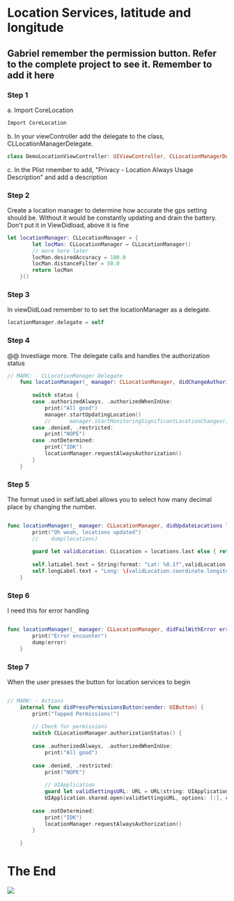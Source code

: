 # Location Services, latitude and longitude

## Gabriel remember the permission button. Refer to the complete project to see it. Remember to add it here

### Step 1

a. Import CoreLocation
```swift
Import CoreLocation
```

b. In your viewController add the delegate to the class, CLLocationManagerDelegate.
```swift
class DemoLocationViewController: UIViewController, CLLocationManagerDelegate {
```

c. In the Plist rmember to add, "Privacy - Location Always Usage Description" and add a description

### Step 2
Create a location manager to determine how accurate the gps setting should be. Without it would be constantly updating and drain the battery. Don't put it in ViewDidload, above it is fine

```swift
let locationManager: CLLocationManager = {
        let locMan: CLLocationManager = CLLocationManager()
        // more here later
        locMan.desiredAccuracy = 100.0
        locMan.distanceFilter = 50.0
        return locMan
    }()
```
### Step 3 
In viewDidLoad remember to to set the locationManager as a delegate.

```swift
locationManager.delegate = self
```
### Step 4
@@ Investiage more. The delegate calls and handles the authorization status


```swift
// MARK: - CLLocationManager Delegate
    func locationManager(_ manager: CLLocationManager, didChangeAuthorization status: CLAuthorizationStatus) {
        
        switch status {
        case .authorizedAlways, .authorizedWhenInUse:
            print("All good")
            manager.startUpdatingLocation()
            //      manager.startMonitoringSignificantLocationChanges()
        case .denied, .restricted:
            print("NOPE")
        case .notDetermined:
            print("IDK")
            locationManager.requestAlwaysAuthorization()
        }
    }
 ```
### Step 5 

The format used in self.latLabel allows you to select how many decimal place by changing the number.
```swift

func locationManager(_ manager: CLLocationManager, didUpdateLocations locations: [CLLocation]) {
        print("Oh woah, locations updated")
        //    dump(locations)
        
        guard let validLocation: CLLocation = locations.last else { return }
        
        self.latLabel.text = String(format: "Lat: %0.1f",validLocation.coordinate.latitude)
        self.longLabel.text = "Long: \(validLocation.coordinate.longitude)"
    }

```

### Step 6 

I need this for error handling
```swift

func locationManager(_ manager: CLLocationManager, didFailWithError error: Error) {
        print("Error encounter")
        dump(error)
    }

```
### Step 7 
When the user presses the button for location services to begin 
``` swift

// MARK: - Actions
    internal func didPressPermissionsButton(sender: UIButton) {
        print("Tapped Permissions!")
        
        // Check for permissions
        switch CLLocationManager.authorizationStatus() {
            
        case .authorizedAlways, .authorizedWhenInUse:
            print("All good")
            
        case .denied, .restricted:
            print("NOPE")
            
            // UIApplication
            guard let validSettingsURL: URL = URL(string: UIApplicationOpenSettingsURLString) else { return }
            UIApplication.shared.open(validSettingsURL, options: [:], completionHandler: nil)
            
        case .notDetermined:
            print("IDK")
            locationManager.requestAlwaysAuthorization()
        }
        
    }


```
# The End



![](https://cloud.githubusercontent.com/assets/17558242/21366803/6930d752-c6c9-11e6-845b-e5f0c2d9e917.png)
